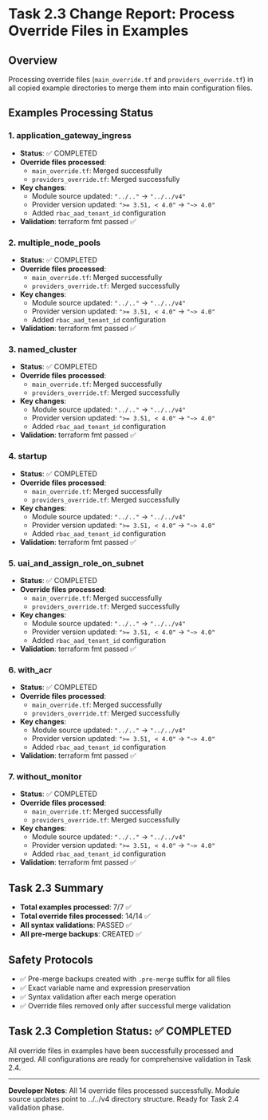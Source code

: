 # Task 2.3 Change Report: Process Override Files in Examples

## Overview
Processing override files (`main_override.tf` and `providers_override.tf`) in all copied example directories to merge them into main configuration files.

## Examples Processing Status

### 1. application_gateway_ingress
- **Status**: ✅ COMPLETED
- **Override files processed**:
  - `main_override.tf`: Merged successfully
  - `providers_override.tf`: Merged successfully
- **Key changes**:
  - Module source updated: `"../.."` → `"../../v4"`
  - Provider version updated: `">= 3.51, < 4.0"` → `"~> 4.0"`
  - Added `rbac_aad_tenant_id` configuration
- **Validation**: terraform fmt passed ✅

### 2. multiple_node_pools
- **Status**: ✅ COMPLETED
- **Override files processed**:
  - `main_override.tf`: Merged successfully
  - `providers_override.tf`: Merged successfully
- **Key changes**:
  - Module source updated: `"../.."` → `"../../v4"`
  - Provider version updated: `">= 3.51, < 4.0"` → `"~> 4.0"`
  - Added `rbac_aad_tenant_id` configuration
- **Validation**: terraform fmt passed ✅

### 3. named_cluster
- **Status**: ✅ COMPLETED
- **Override files processed**:
  - `main_override.tf`: Merged successfully
  - `providers_override.tf`: Merged successfully
- **Key changes**:
  - Module source updated: `"../.."` → `"../../v4"`
  - Provider version updated: `">= 3.51, < 4.0"` → `"~> 4.0"`
  - Added `rbac_aad_tenant_id` configuration
- **Validation**: terraform fmt passed ✅

### 4. startup
- **Status**: ✅ COMPLETED
- **Override files processed**:
  - `main_override.tf`: Merged successfully
  - `providers_override.tf`: Merged successfully
- **Key changes**:
  - Module source updated: `"../.."` → `"../../v4"`
  - Provider version updated: `">= 3.51, < 4.0"` → `"~> 4.0"`
  - Added `rbac_aad_tenant_id` configuration
- **Validation**: terraform fmt passed ✅

### 5. uai_and_assign_role_on_subnet
- **Status**: ✅ COMPLETED
- **Override files processed**:
  - `main_override.tf`: Merged successfully
  - `providers_override.tf`: Merged successfully
- **Key changes**:
  - Module source updated: `"../.."` → `"../../v4"`
  - Provider version updated: `">= 3.51, < 4.0"` → `"~> 4.0"`
  - Added `rbac_aad_tenant_id` configuration
- **Validation**: terraform fmt passed ✅

### 6. with_acr
- **Status**: ✅ COMPLETED
- **Override files processed**:
  - `main_override.tf`: Merged successfully
  - `providers_override.tf`: Merged successfully
- **Key changes**:
  - Module source updated: `"../.."` → `"../../v4"`
  - Provider version updated: `">= 3.51, < 4.0"` → `"~> 4.0"`
  - Added `rbac_aad_tenant_id` configuration
- **Validation**: terraform fmt passed ✅

### 7. without_monitor
- **Status**: ✅ COMPLETED
- **Override files processed**:
  - `main_override.tf`: Merged successfully
  - `providers_override.tf`: Merged successfully
- **Key changes**:
  - Module source updated: `"../.."` → `"../../v4"`
  - Provider version updated: `">= 3.51, < 4.0"` → `"~> 4.0"`
  - Added `rbac_aad_tenant_id` configuration
- **Validation**: terraform fmt passed ✅

## Task 2.3 Summary
- **Total examples processed**: 7/7 ✅
- **Total override files processed**: 14/14 ✅
- **All syntax validations**: PASSED ✅
- **All pre-merge backups**: CREATED ✅

## Safety Protocols
- ✅ Pre-merge backups created with `.pre-merge` suffix for all files
- ✅ Exact variable name and expression preservation
- ✅ Syntax validation after each merge operation
- ✅ Override files removed only after successful merge validation

## Task 2.3 Completion Status: ✅ COMPLETED
All override files in examples have been successfully processed and merged. All configurations are ready for comprehensive validation in Task 2.4.

---
**Developer Notes**: All 14 override files processed successfully. Module source updates point to ../../v4 directory structure. Ready for Task 2.4 validation phase.
